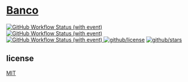 # [Banco]()

[![GitHub Workflow Status (with event)](https://img.shields.io/github/actions/workflow/status/brtmvdl/banco/docker-pull.yml?label=Docker%20pull&link=https%3A%2F%2Fgithub.com%2Fbrtmvdl%2Fbanco%2Factions%2Fworkflows%2Fdocker-pull.yml)](https://github.com/brtmvdl/banco/blob/main/.github/workflows/docker-push.yml) [![GitHub Workflow Status (with event)](https://img.shields.io/github/actions/workflow/status/brtmvdl/banco/docker-push.yml?label=Docker%20push&link=https%3A%2F%2Fgithub.com%2Fbrtmvdl%2Fbanco%2Factions%2Fworkflows%2Fdocker-push.yml)
](https://github.com/brtmvdl/banco/actions/workflows/docker-push.yml) [![GitHub Workflow Status (with event)](https://img.shields.io/github/actions/workflow/status/brtmvdl/banco/github-release.yml?label=GitHub%20release&link=https%3A%2F%2Fgithub.com%2Fbrtmvdl%2Fbanco%2Factions%2Fworkflows%2Fgithub-release.yml)
](https://github.com/brtmvdl/banco/actions/workflows/github-release.yml) [![github/license](https://img.shields.io/github/license/brtmvdl/banco)](https://img.shields.io/github/license/brtmvdl/banco)  [![github/stars](https://img.shields.io/github/stars/brtmvdl/banco?style=social)](https://img.shields.io/github/stars/brtmvdl/banco?style=social)

## license

[MIT](./LICENSE)
